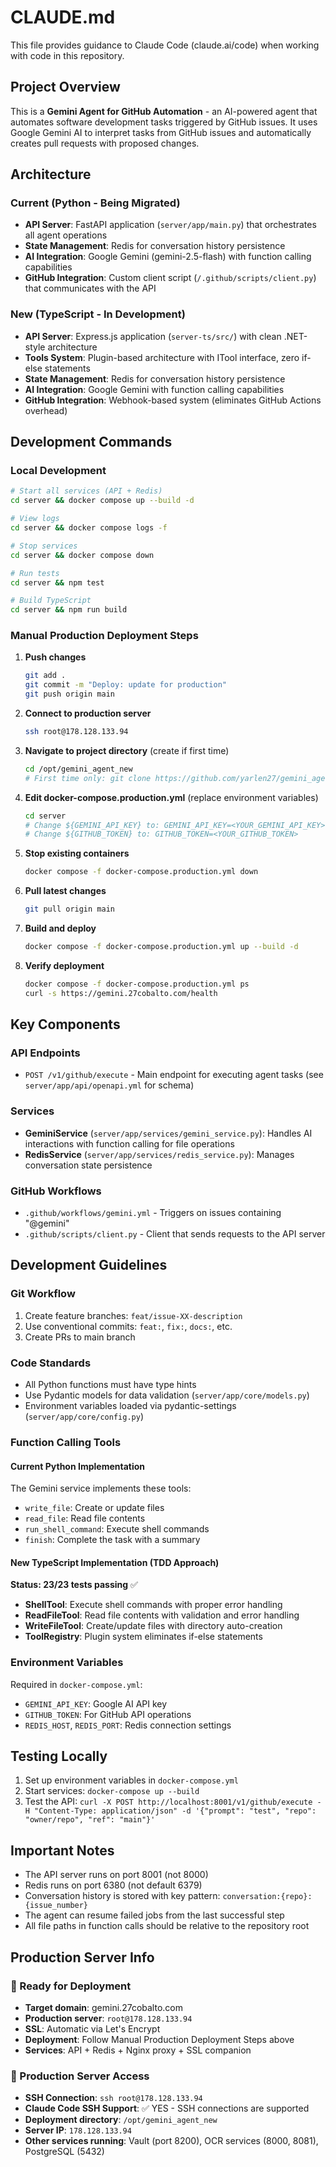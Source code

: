 # CLAUDE.md

This file provides guidance to Claude Code (claude.ai/code) when working with code in this repository.

## Project Overview

This is a **Gemini Agent for GitHub Automation** - an AI-powered agent that automates software development tasks triggered by GitHub issues. It uses Google Gemini AI to interpret tasks from GitHub issues and automatically creates pull requests with proposed changes.

## Architecture

### Current (Python - Being Migrated)
- **API Server**: FastAPI application (`server/app/main.py`) that orchestrates all agent operations
- **State Management**: Redis for conversation history persistence
- **AI Integration**: Google Gemini (gemini-2.5-flash) with function calling capabilities
- **GitHub Integration**: Custom client script (`/.github/scripts/client.py`) that communicates with the API

### New (TypeScript - In Development)
- **API Server**: Express.js application (`server-ts/src/`) with clean .NET-style architecture
- **Tools System**: Plugin-based architecture with ITool interface, zero if-else statements
- **State Management**: Redis for conversation history persistence
- **AI Integration**: Google Gemini with function calling capabilities
- **GitHub Integration**: Webhook-based system (eliminates GitHub Actions overhead)

## Development Commands

### Local Development
```bash
# Start all services (API + Redis)
cd server && docker compose up --build -d

# View logs
cd server && docker compose logs -f

# Stop services
cd server && docker compose down

# Run tests
cd server && npm test

# Build TypeScript
cd server && npm run build
```

### Manual Production Deployment Steps
1. **Push changes**
   ```bash
   git add .
   git commit -m "Deploy: update for production"
   git push origin main
   ```

2. **Connect to production server**
   ```bash
   ssh root@178.128.133.94
   ```

3. **Navigate to project directory** (create if first time)
   ```bash
   cd /opt/gemini_agent_new
   # First time only: git clone https://github.com/yarlen27/gemini_agent.git .
   ```

4. **Edit docker-compose.production.yml** (replace environment variables)
   ```bash
   cd server
   # Change ${GEMINI_API_KEY} to: GEMINI_API_KEY=<YOUR_GEMINI_API_KEY>
   # Change ${GITHUB_TOKEN} to: GITHUB_TOKEN=<YOUR_GITHUB_TOKEN>
   ```

5. **Stop existing containers**
   ```bash
   docker compose -f docker-compose.production.yml down
   ```

6. **Pull latest changes**
   ```bash
   git pull origin main
   ```

7. **Build and deploy**
   ```bash
   docker compose -f docker-compose.production.yml up --build -d
   ```

8. **Verify deployment**
   ```bash
   docker compose -f docker-compose.production.yml ps
   curl -s https://gemini.27cobalto.com/health
   ```

## Key Components

### API Endpoints
- `POST /v1/github/execute` - Main endpoint for executing agent tasks (see `server/app/api/openapi.yml` for schema)

### Services
- **GeminiService** (`server/app/services/gemini_service.py`): Handles AI interactions with function calling for file operations
- **RedisService** (`server/app/services/redis_service.py`): Manages conversation state persistence

### GitHub Workflows
- `.github/workflows/gemini.yml` - Triggers on issues containing "@gemini"
- `.github/scripts/client.py` - Client that sends requests to the API server

## Development Guidelines

### Git Workflow
1. Create feature branches: `feat/issue-XX-description`
2. Use conventional commits: `feat:`, `fix:`, `docs:`, etc.
3. Create PRs to main branch

### Code Standards
- All Python functions must have type hints
- Use Pydantic models for data validation (`server/app/core/models.py`)
- Environment variables loaded via pydantic-settings (`server/app/core/config.py`)

### Function Calling Tools

#### Current Python Implementation
The Gemini service implements these tools:
- `write_file`: Create or update files
- `read_file`: Read file contents
- `run_shell_command`: Execute shell commands
- `finish`: Complete the task with a summary

#### New TypeScript Implementation (TDD Approach)
**Status: 23/23 tests passing** ✅
- **ShellTool**: Execute shell commands with proper error handling
- **ReadFileTool**: Read file contents with validation and error handling
- **WriteFileTool**: Create/update files with directory auto-creation
- **ToolRegistry**: Plugin system eliminates if-else statements

### Environment Variables
Required in `docker-compose.yml`:
- `GEMINI_API_KEY`: Google AI API key
- `GITHUB_TOKEN`: For GitHub API operations
- `REDIS_HOST`, `REDIS_PORT`: Redis connection settings

## Testing Locally

1. Set up environment variables in `docker-compose.yml`
2. Start services: `docker-compose up --build`
3. Test the API: `curl -X POST http://localhost:8001/v1/github/execute -H "Content-Type: application/json" -d '{"prompt": "test", "repo": "owner/repo", "ref": "main"}'`

## Important Notes

- The API server runs on port 8001 (not 8000)
- Redis runs on port 6380 (not default 6379)
- Conversation history is stored with key pattern: `conversation:{repo}:{issue_number}`
- The agent can resume failed jobs from the last successful step
- All file paths in function calls should be relative to the repository root

## Production Server Info

### 🚀 Ready for Deployment
- **Target domain**: gemini.27cobalto.com
- **Production server**: `root@178.128.133.94`
- **SSL**: Automatic via Let's Encrypt
- **Deployment**: Follow Manual Production Deployment Steps above
- **Services**: API + Redis + Nginx proxy + SSL companion

### 🔧 Production Server Access
- **SSH Connection**: `ssh root@178.128.133.94`
- **Claude Code SSH Support**: ✅ YES - SSH connections are supported
- **Deployment directory**: `/opt/gemini_agent_new`
- **Server IP**: `178.128.133.94`
- **Other services running**: Vault (port 8200), OCR services (8000, 8081), PostgreSQL (5432)